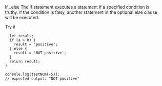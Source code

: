 if...else
The if statement executes a statement if a specified condition is truthy. If the condition is falsy, another statement in the optional else clause will be executed.

Try it

```function testNum(a) {
  let result;
  if (a > 0) {
    result = 'positive';
  } else {
    result = 'NOT positive';
  }
  return result;
}

console.log(testNum(-5));
// expected output: "NOT positive"


